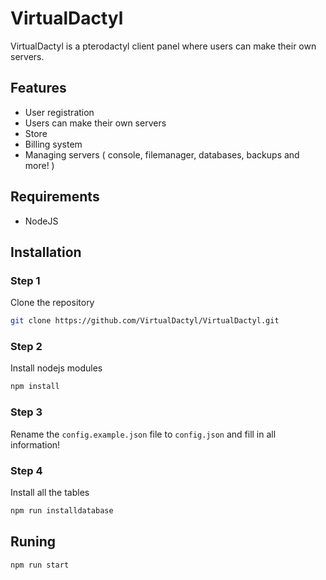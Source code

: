 # VirtualDactyl
VirtualDactyl is a pterodactyl client panel where users can make their own servers.

## Features
- User registration
- Users can make their own servers
- Store
- Billing system
- Managing servers ( console, filemanager, databases, backups and more! )

## Requirements
- NodeJS

## Installation
### Step 1
Clone the repository
```bash
git clone https://github.com/VirtualDactyl/VirtualDactyl.git
```

### Step 2
Install nodejs modules
```bash
npm install
```

### Step 3
Rename the `config.example.json` file to `config.json` and fill in all information!

### Step 4
Install all the tables
```bash
npm run installdatabase
```

## Runing
```bash
npm run start
```